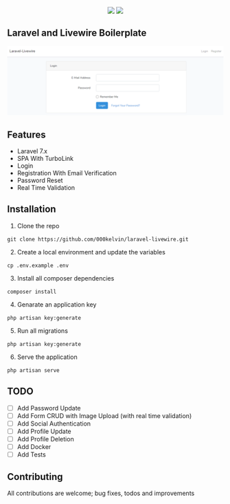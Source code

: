 <p align="center">
<img src="https://laravel.com/img/logomark.min.svg" width="100">
<img src="https://laravel-livewire.com/img/twitter.png" width="100">
</p>

## Laravel and Livewire Boilerplate

![Laravel-Livewire Login Preview](https://github.com/000kelvin/laravel-livewire/blob/master/public/preview.png)

## Features
- Laravel 7.x
- SPA With TurboLink
- Login
- Registration With Email Verification 
- Password Reset
- Real Time Validation

## Installation

1. Clone the repo
```
git clone https://github.com/000kelvin/laravel-livewire.git
```

2. Create a local environment and update the variables
```
cp .env.example .env
```

3. Install all composer dependencies
```
composer install
```

4. Genarate an application key
```
php artisan key:generate
```

5. Run all migrations
```
php artisan key:generate
```

6. Serve the application
```
php artisan serve
```


## TODO

- [ ] Add Password Update
- [ ] Add Form CRUD with Image Upload (with real time validation)
- [ ] Add Social Authentication
- [ ] Add Profile Update
- [ ] Add Profile Deletion
- [ ] Add Docker
- [ ] Add Tests

## Contributing

All contributions are welcome; bug fixes, todos and improvements
